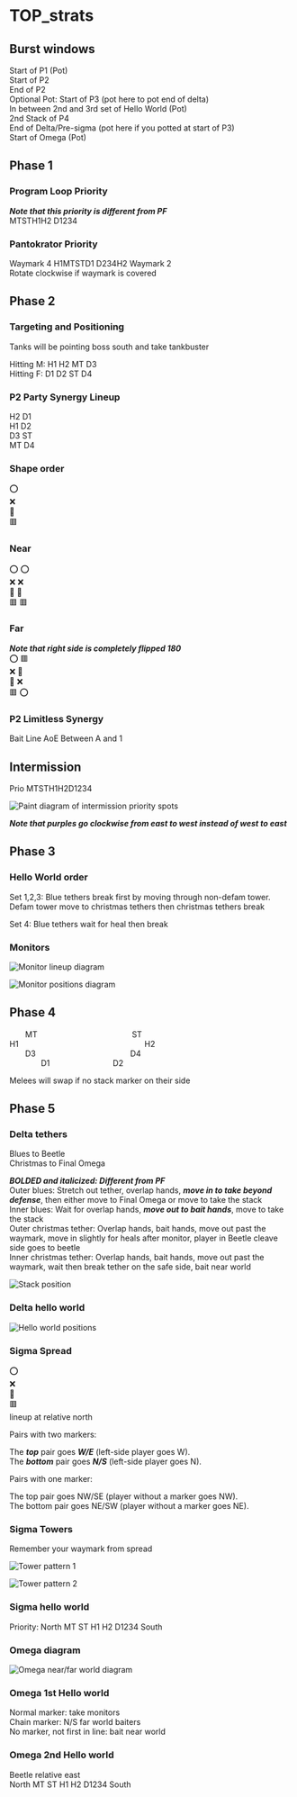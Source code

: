 # TOP_strats

## Burst windows
Start of P1 (Pot)  
Start of P2  
End of P2  
Optional Pot: Start of P3 (pot here to pot end of delta)  
In between 2nd and 3rd set of Hello World (Pot)  
2nd Stack of P4  
End of Delta/Pre-sigma (pot here if you potted at start of P3)  
Start of Omega (Pot)

## Phase 1

### Program Loop Priority
***Note that this priority is different from PF***  
MTSTH1H2 D1234

### Pantokrator Priority
Waymark 4 H1MTSTD1 D234H2 Waymark 2  
Rotate clockwise if waymark is covered

## Phase 2

### Targeting and Positioning

Tanks will be pointing boss south and take tankbuster

Hitting M: H1 H2 MT D3  
Hitting F: D1 D2 ST D4

### P2 Party Synergy Lineup
H2    D1  
H1    D2  
D3    ST  
MT    D4  

### Shape order
:o:  
:x:  
🔺  
🟥

### Near
:o: :o:  
:x: :x:  
🔺 🔺  
🟥 🟥

### Far
***Note that right side is completely flipped 180***  
:o: 🟥  
:x: 🔺  
🔺 :x:  
🟥 :o:

### P2 Limitless Synergy
Bait Line AoE Between A and 1

## Intermission
Prio MTSTH1H2D1234

![Paint diagram of intermission priority spots](https://media.discordapp.net/attachments/1136883459701350491/1136883653021012008/image.png?width=481&height=484)

***Note that purples go clockwise from east to west instead of west to east***

## Phase 3

### Hello World order
Set 1,2,3: Blue tethers break first by moving through non-defam tower. Defam tower move to christmas tethers then christmas tethers break

Set 4: Blue tethers wait for heal then break

### Monitors
![Monitor lineup diagram](https://cdn.discordapp.com/attachments/1136883459701350491/1136883900589817917/image.png)

![Monitor positions diagram](https://media.discordapp.net/attachments/1136883459701350491/1136883944483213312/monitors_pt_left.png?width=484&height=484)

## Phase 4
  MT            ST  
H1                H2  
  D3            D4  
    D1        D2  

Melees will swap if no stack marker on their side

## Phase 5

### Delta tethers
Blues to Beetle  
Christmas to Final Omega

***BOLDED and italicized: Different from PF***  
Outer blues: Stretch out tether, overlap hands, ***move in to take beyond defense***, then either move to Final Omega or move to take the stack  
Inner blues: Wait for overlap hands, ***move out to bait hands***, move to take the stack  
Outer christmas tether: Overlap hands, bait hands, move out past the waymark, move in slightly for heals after monitor, player in Beetle cleave side goes to beetle  
Inner christmas tether: Overlap hands, bait hands, move out past the waymark, wait then break tether on the safe side, bait near world  

![Stack position](https://media.discordapp.net/attachments/1136883459701350491/1136884817305280522/image.png?width=505&height=484)

### Delta hello world
![Hello world positions](https://media.discordapp.net/attachments/1136883459701350491/1136884933592363068/image.png)

### Sigma Spread
:o:  
:x:  
🔺  
🟥  
lineup at relative north

Pairs with two markers:

The ***top*** pair goes ***W/E*** (left-side player goes W).  
The ***bottom*** pair goes ***N/S*** (left-side player goes N).

Pairs with one marker:

The top pair goes NW/SE (player without a marker goes NW).  
The bottom pair goes NE/SW (player without a marker goes NE).

### Sigma Towers
Remember your waymark from spread

![Tower pattern 1](https://tuufless.github.io/FFXIV-Elemental-Raid-Macros/ultimates/top/images/05_run_dynamis/run_dynamis_sigma_waymark_01a.jpg)

![Tower pattern 2](https://tuufless.github.io/FFXIV-Elemental-Raid-Macros/ultimates/top/images/05_run_dynamis/run_dynamis_sigma_waymark_01b.jpg)

### Sigma hello world
Priority: North MT ST H1 H2 D1234 South

### Omega diagram
![Omega near/far world diagram](https://media.discordapp.net/attachments/1010381710778712155/1150646989281820722/unknown-76.jpg?width=490&height=491)

### Omega 1st Hello world
Normal marker: take monitors  
Chain marker: N/S far world baiters  
No marker, not first in line: bait near world  

### Omega 2nd Hello world
Beetle relative east  
North MT ST H1 H2 D1234 South
